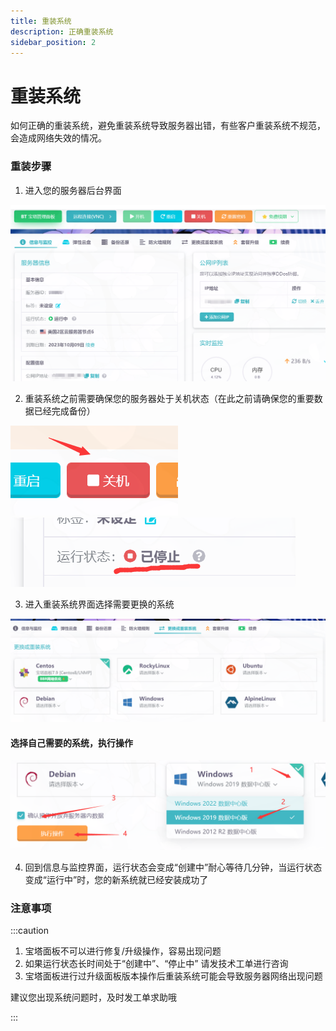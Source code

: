 ```yaml
---
title: 重装系统
description: 正确重装系统
sidebar_position: 2
---
```


# 重装系统

如何正确的重装系统，避免重装系统导致服务器出错，有些客户重装系统不规范，会造成网络失效的情况。



### 重装步骤

1. 进入您的服务器后台界面

![Server@50](server.png)

2. 重装系统之前需要确保您的服务器处于关机状态（在此之前请确保您的重要数据已经完成备份）

![shutdown@50](shutdown.png)
![stop@50](stop.png)

3. 进入重装系统界面选择需要更换的系统

![system@50](system.png)
 
   #### 选择自己需要的系统，执行操作

![change@50](change.png)

4. 回到信息与监控界面，运行状态会变成“创建中”耐心等待几分钟，当运行状态变成“运行中”时，您的新系统就已经安装成功了

### 注意事项
:::caution
1. 宝塔面板不可以进行修复/升级操作，容易出现问题
2. 如果运行状态长时间处于“创建中”、“停止中” 请发技术工单进行咨询
3. 宝塔面板进行过升级面板版本操作后重装系统可能会导致服务器网络出现问题

建议您出现系统问题时，及时发工单求助哦

:::




